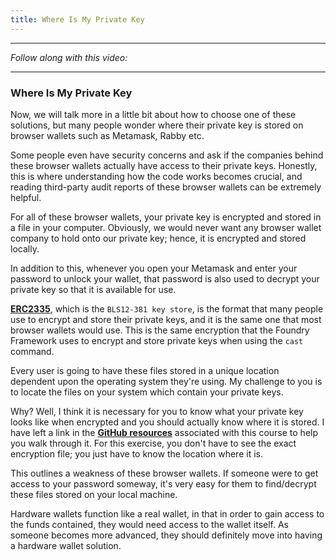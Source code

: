 ```yaml
---
title: Where Is My Private Key
---
```


---

_Follow along with this video:_

---

### Where Is My Private Key

Now, we will talk more in a little bit about how to choose one of these solutions, but many people wonder where their private key is stored on browser wallets such as Metamask, Rabby etc.

Some people even have security concerns and ask if the companies behind these browser wallets actually have access to their private keys. Honestly, this is where understanding how the code works becomes crucial, and reading third-party audit reports of these browser wallets can be extremely helpful.

For all of these browser wallets, your private key is encrypted and stored in a file in your computer. Obviously, we would never want any browser wallet company to hold onto our private key; hence, it is encrypted and stored locally.

In addition to this, whenever you open your Metamask and enter your password to unlock your wallet, that password is also used to decrypt your private key so that it is available for use.

[**ERC2335**](https://eips.ethereum.org/EIPS/eip-2335), which is the `BLS12-381 key store`, is the format that many people use to encrypt and store their private keys, and it is the same one that most browser wallets would use. This is the same encryption that the Foundry Framework uses to encrypt and store private keys when using the `cast` command.

Every user is going to have these files stored in a unique location dependent upon the operating system they're using. My challenge to you is to locate the files on your system which contain your private keys.

Why? Well, I think it is necessary for you to know what your private key looks like when encrypted and you should actually know where it is stored. I have left a link in the [**GitHub resources**](https://support.metamask.io/hc/en-us/articles/360018766351-How-to-recover-your-Secret-Recovery-Phrase) associated with this course to help you walk through it. For this exercise, you don't have to see the exact encryption file; you just have to know the location where it is.

This outlines a weakness of these browser wallets. If someone were to get access to your password someway, it's very easy for them to find/decrypt these files stored on your local machine.

Hardware wallets function like a real wallet, in that in order to gain access to the funds contained, they would need access to the wallet itself. As someone becomes more advanced, they should definitely move into having a hardware wallet solution.
